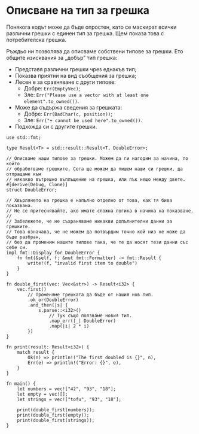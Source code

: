 # Описване на тип за грешка 

Понякога кодът може да бъде опростен, като се маскират всички различни грешки
с единен тип за грешка. Щем показа това с потребителска грешка.

Ръждьо ни позволява да описваме собствени типове за грешки. Ето общите
изисквания за „добър” тип грешка:

* Представя различни грешки чрез еднакъв тип;
* Показва приятни на вид съобщения за грешка;
* Лесен е за сравняване с други типове:
    - Добре: `Err(EmptyVec)`;
    - Зле: `Err("Please use a vector with at least one element".to_owned())`.
* Може да съдържа сведения за грешката:
    - Добре: `Err(BadChar(c, position))`;
    - Зле: `Err("+ cannot be used here".to_owned())`.
* Подхожда си с другите грешки.

```rust,editable
use std::fmt;

type Result<T> = std::result::Result<T, DoubleError>;

// Описваме наши типове за грешки. Можем да ги нагодим за начина, по който
// обработваме грешките. Сега ще можем да пишем наши си грешки, да отпращаме към
// някакво вътрешно въплъщение на грешка, или пък нещо между двете.
#[derive(Debug, Clone)]
struct DoubleError;

// Хвърлянето на грешка е напълно отделно от това, как тя бива показвана.
// Не се притеснявайте, ако имате сложна логика в начина на показване.
//
// Забележете, че не съхраняваме никакви допълнителни данни за грешките.
// Това означава, че не можем да потвърдим точно кой низ не може да бъде разбран,
// без да променим нашите типове така, че те да носят тези данни със себе си.
impl fmt::Display for DoubleError {
    fn fmt(&self, f: &mut fmt::Formatter) -> fmt::Result {
        write!(f, "invalid first item to double")
    }
}

fn double_first(vec: Vec<&str>) -> Result<i32> {
    vec.first()
        // Променяме грешката да бъде от нашия нов тип.
        .ok_or(DoubleError)
        .and_then(|s| {
            s.parse::<i32>()
                // Тук също ползваме новия тип.
                .map_err(|_| DoubleError)
                .map(|i| 2 * i)
        })
}

fn print(result: Result<i32>) {
    match result {
        Ok(n) => println!("The first doubled is {}", n),
        Err(e) => println!("Error: {}", e),
    }
}

fn main() {
    let numbers = vec!["42", "93", "18"];
    let empty = vec![];
    let strings = vec!["tofu", "93", "18"];

    print(double_first(numbers));
    print(double_first(empty));
    print(double_first(strings));
}
```
